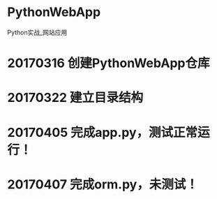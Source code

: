 # PythonWebApp
Python实战_网站应用

# 20170316  创建PythonWebApp仓库

# 20170322  建立目录结构

# 20170405  完成app.py，测试正常运行！

# 20170407  完成orm.py，未测试！